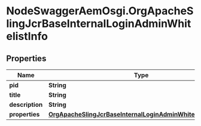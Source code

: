 # NodeSwaggerAemOsgi.OrgApacheSlingJcrBaseInternalLoginAdminWhitelistInfo

## Properties
Name | Type | Description | Notes
------------ | ------------- | ------------- | -------------
**pid** | **String** |  | [optional] 
**title** | **String** |  | [optional] 
**description** | **String** |  | [optional] 
**properties** | [**OrgApacheSlingJcrBaseInternalLoginAdminWhitelistProperties**](OrgApacheSlingJcrBaseInternalLoginAdminWhitelistProperties.md) |  | [optional] 


